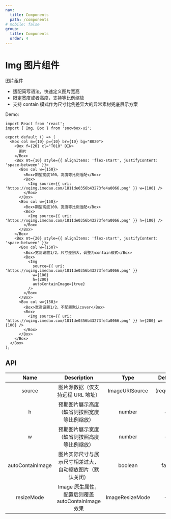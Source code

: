 ```yaml
---
nav:
  title: Components
  path: /components
# mobile: false
group:
  title: Components
  order: 4
---
```


# Img 图片组件

图片组件

- 适配简写语法，快速定义图片宽高
- 限定宽度或者高度，支持等比例缩放
- 支持 contain 模式作为尺寸比例差异大的异常素材兜底展示方案

Demo:

```tsx
import React from 'react';
import { Img, Box } from 'snowbox-ui';

export default () => (
  <Box col m={10} p={10} br={10} bg="B020">
    <Box f={20} cl="T010" DIN>
      图片
    </Box>
    <Box mt={10} style={{ alignItems: 'flex-start', justifyContent: 'space-between' }}>
      <Box col w={150}>
        <Box>期望宽度100，高度等比例适配</Box>
        <Box>
          <Img source={{ uri: 'https://xqimg.imedao.com/1811de0356b43273fe4a0066.png' }} w={100} />
        </Box>
      </Box>
      <Box col w={150}>
        <Box>期望高度100，宽度等比例适配</Box>
        <Box>
          <Img source={{ uri: 'https://xqimg.imedao.com/1811de0356b43273fe4a0066.png' }} h={100} />
        </Box>
      </Box>
    </Box>
    <Box mt={20} style={{ alignItems: 'flex-start', justifyContent: 'space-between' }}>
      <Box col w={150}>
        <Box>宽高设置1/2，尺寸差别大，调整为contain模式</Box>
        <Box>
          <Img
            source={{ uri: 'https://xqimg.imedao.com/1811de0356b43273fe4a0066.png' }}
            w={100}
            h={200}
            autoContainImage={true}
          />
        </Box>
      </Box>
      <Box col w={150}>
        <Box>宽高设置1/2，不配置默认cover</Box>
        <Box>
          <Img source={{ uri: 'https://xqimg.imedao.com/1811de0356b43273fe4a0066.png' }} h={200} w={100} />
        </Box>
      </Box>
    </Box>
  </Box>
);
```

## API

|       Name       |                       Description                        |      Type       |  Default   |
| :--------------: | :------------------------------------------------------: | :-------------: | :--------: |
|      source      |            图片源数据（仅支持远程 URL 地址）             | ImageURISource  | (required) |
|        h         |       预期图片展示高度（缺省则按照宽度等比例缩放）       |     number      |     --     |
|        w         |       预期图片展示宽度（缺省则按照高度等比例缩放）       |     number      |     --     |
| autoContainImage | 图片实际尺寸与展示尺寸相差过大，自动缩放图片（默认关闭） |     boolean     |   false    |
|    resizeMode    |    Image 原生属性，配置后则覆盖 autoContainImage 效果    | ImageResizeMode |     --     |
